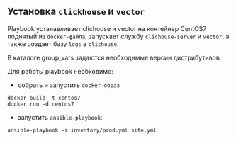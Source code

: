 ## Установка `clickhouse` и `vector`

Playbook устанавливает clichouse и vector на контейнер CentOS7 поднятый из `docker-файла`, запускает службу `clichouse-server` и `vector`, а также создает базу `logs` в `clichouse`. 

В каталоге group_vars задаются необходимые версии дистрибутивов.

Для работы playbook необходимо:
 - собрать и запустить `docker-образ`
```shell
docker build -t centos7
docker run -d centos7
```
 - запустить `ansible-playbook`:
```shell
ansible-playbook -i inventory/prod.yml site.yml
```
